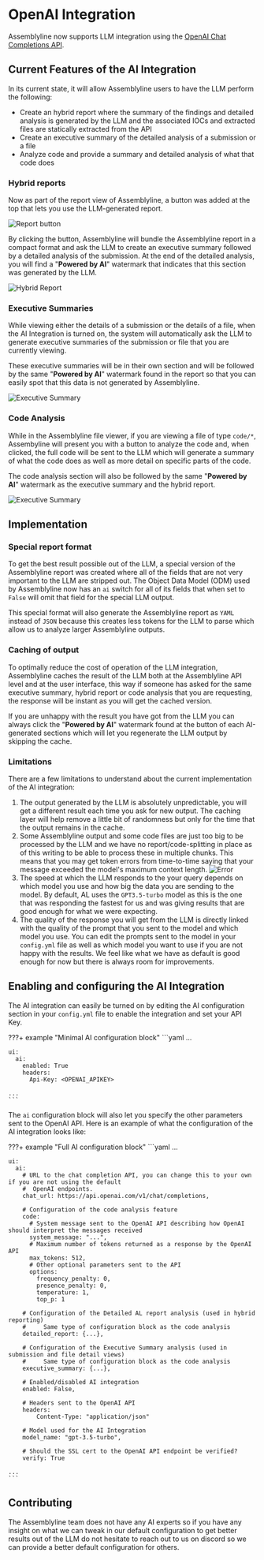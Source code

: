 # OpenAI Integration

Assemblyline now supports LLM integration using the [OpenAI Chat Completions API](https://platform.openai.com/docs/guides/text-generation/chat-completions-api).

## Current Features of the AI Integration

In its current state, it will allow Assemblyline users to have the LLM perform the following:

  - Create an hybrid report where the summary of the findings and detailed analysis is generated by the LLM and the associated IOCs and extracted files are statically extracted from the API
  - Create an executive summary of the detailed analysis of a submission or a file
  - Analyze code and provide a summary and detailed analysis of what that code does

### Hybrid reports

Now as part of the report view of Assemblyline, a button was added at the top that lets you use the LLM-generated report.

![Report button](./images/ai_report_button.png)

By clicking the button, Assemblyline will bundle the Assemblyline report in a compact format and ask the LLM to create an executive summary followed by a detailed analysis of the submission. At the end of the detailed analysis, you will find a "**Powered by AI**" watermark that indicates that this section was generated by the LLM.

![Hybrid Report](./images/ai_report.png)

### Executive Summaries

While viewing either the details of a submission or the details of a file, when the AI Integration is turned on, the system will automatically ask the LLM to generate executive summaries of the submission or file that you are currently viewing.

These executive summaries will be in their own section and will be followed by the same "**Powered by AI**" watermark found in the report so that you can easily spot that this data is not generated by Assemblyline.

![Executive Summary](./images/ai_summary.png)

### Code Analysis

While in the Assemblyline file viewer, if you are viewing a file of type `code/*`, Assembyline will present you with a button to analyze the code and, when clicked, the full code will be sent to the LLM which will generate a summary of what the code does as well as more detail on specific parts of the code.

The code analysis section will also be followed by the same "**Powered by AI**" watermark as the executive summary and the hybrid report.

![Executive Summary](./images/ai_fileviewer.png)


## Implementation

### Special report format

To get the best result possible out of the LLM, a special version of the Assemblyline report was created where all of the fields that are not very important to the LLM are stripped out. The Object Data Model (ODM) used by Assemblyline now has an `ai` switch for all of its fields that when set to `False` will omit that field for the special LLM output.

This special format will also generate the Assemblyline report as `YAML` instead of `JSON` because this creates less tokens for the LLM to parse which allow us to analyze larger Assemblyline outputs.

### Caching of output

To optimally reduce the cost of operation of the LLM integration, Assemblyline caches the result of the LLM both at the Assemblyline API level and at the user interface, this way if someone has asked for the same executive summary, hybrid report or code analysis that you are requesting, the response will be instant as you will get the cached version.

If you are unhappy with the result you have got from the LLM you can always click the "**Powered by AI**" watermark found at the button of each AI-generated sections which will let you regenerate the LLM output by skipping the cache.

### Limitations

There are a few limitations to understand about the current implementation of the AI integration:

  1. The output generated by the LLM is absolutely unpredictable, you will get a different result each time you ask for new output. The caching layer will help remove a little bit of randomness but only for the time that the output remains in the cache.
  2. Some Assemblyline output and some code files are just too big to be processed by the LLM and we have no report/code-splitting in place as of this writing to be able to process these in multiple chunks. This means that you may get token errors from time-to-time saying that your message exceeded the model's maximum context length.
  ![Error](./images/ai_error.png)
  3. The speed at which the LLM responds to the your query depends on which model you use and how big the data you are sending to the model. By default, AL uses the `GPT3.5-turbo` model as this is the one that was responding the fastest for us and was giving results that are good enough for what we were expecting.
  4. The quality of the response you will get from the LLM is directly linked with the quality of the prompt that you sent to the model and which model you use. You can edit the prompts sent to the model in your `config.yml` file as well as which model you want to use if you are not happy with the results. We feel like what we have as default is good enough for now but there is always room for improvements.

## Enabling and configuring the AI Integration

The AI integration can easily be turned on by editing the AI configuration section in your `config.yml` file to enable the integration and set your API Key.

???+ example "Minimal AI configuration block"
    ```yaml
    ...

    ui:
      ai:
        enabled: True
        headers:
          Api-Key: <OPENAI_APIKEY>

    ...
    ```

The `ai` configuration block will also let you specify the other parameters sent to the OpenAI API. Here is an example of what the configuration of the AI integration looks like:

???+ example "Full AI configuration block"
    ```yaml
    ...

    ui:
      ai:
        # URL to the chat completion API, you can change this to your own if you are not using the default
        #  OpenAI endpoints.
        chat_url: https://api.openai.com/v1/chat/completions,

        # Configuration of the code analysis feature
        code:
          # System message sent to the OpenAI API describing how OpenAI should interpret the messages received
          system_message: "...",
          # Maximum number of tokens returned as a response by the OpenAI API
          max_tokens: 512,
          # Other optional parameters sent to the API
          options:
            frequency_penalty: 0,
            presence_penalty: 0,
            temperature: 1,
            top_p: 1

        # Configuration of the Detailed AL report analysis (used in hybrid reporting)
        #     Same type of configuration block as the code analysis
        detailed_report: {...},

        # Configuration of the Executive Summary analysis (used in submission and file detail views)
        #     Same type of configuration block as the code analysis
        executive_summary: {...},

        # Enabled/disabled AI integration
        enabled: False,

        # Headers sent to the OpenAI API
        headers:
            Content-Type: "application/json"

        # Model used for the AI Integration
        model_name: "gpt-3.5-turbo",

        # Should the SSL cert to the OpenAI API endpoint be verified?
        verify: True

    ...
    ```

## Contributing

The Assemblyline team does not have any AI experts so if you have any insight on what we can tweak in our default configuration to get better results out of the LLM do not hesitate to reach out to us on discord so we can provide a better default configuration for others.
